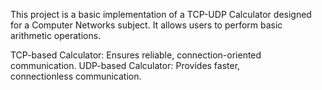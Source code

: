 This project is a basic implementation of a TCP-UDP Calculator designed for a Computer Networks subject. It allows users to perform basic arithmetic operations.

TCP-based Calculator: Ensures reliable, connection-oriented communication. 
UDP-based Calculator: Provides faster, connectionless communication.
